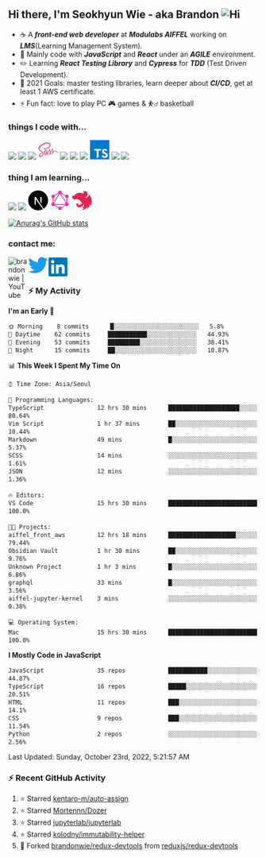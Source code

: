 ## Hi there, I'm Seokhyun Wie - aka Brandon <img src='https://qpluspicture.oss-cn-beijing.aliyuncs.com/6LjjQA/Hi.gif' alt='Hi' width="24"/>

- ☕ A _**front-end web developer**_ at _**Modulabs AIFFEL**_ working on _**LMS**_(Learning Management System).
- 🔄 Mainly code with _**JavaScript**_ and _**React**_ under an _**AGILE**_ environment.
- ✏️ Learning _**React Testing Library**_ and _**Cypress**_ for _**TDD**_ (Test Driven Development).
- 🎯 2021 Goals: master testing libraries, learn deeper about _**CI/CD**_, get at least 1 AWS certificate.
- ⚡ Fun fact: love to play PC 🎮 games️ \& ⛹️‍♂️ basketball

### things I code with...

<img src="https://cdn.jsdelivr.net/gh/devicons/devicon/icons/vscode/vscode-original.svg" width="40px"> <img src="https://cdn.jsdelivr.net/gh/devicons/devicon@latest/icons/javascript/javascript-original.svg" width="40px"> <img src="https://cdn.jsdelivr.net/gh/devicons/devicon@latest/icons/react/react-original.svg" width="40px"> <img src="https://raw.githubusercontent.com/devicons/devicon/master/icons/sass/sass-original.svg" width="40px"> <img src="https://cdn.jsdelivr.net/gh/devicons/devicon@latest/icons/git/git-original.svg" width="40px"> <img src="https://cdn.jsdelivr.net/gh/devicons/devicon/icons/github/github-original.svg" width="40px"> <img src="https://cdn.jsdelivr.net/gh/devicons/devicon/icons/amazonwebservices/amazonwebservices-original.svg" width="40px"> <img src="https://raw.githubusercontent.com/devicons/devicon/master/icons/typescript/typescript-original.svg" width="40px"> <img src="https://cdn.jsdelivr.net/gh/devicons/devicon@latest/icons/mongodb/mongodb-original.svg" width="40px"> <img src="https://cdn.jsdelivr.net/gh/devicons/devicon@latest/icons/nodejs/nodejs-plain.svg" width="40px">

### thing I am learning...

<img src="https://cdn.jsdelivr.net/gh/devicons/devicon/icons/jest/jest-plain.svg" width="40px"> <img src="https://icons-for-free.com/iconfiles/png/512/cypress-1324440144114984250.png" width="40px"> <img src="https://raw.githubusercontent.com/devicons/devicon/master/icons/nextjs/nextjs-original.svg" width="40px"> <img src="https://raw.githubusercontent.com/devicons/devicon/master/icons/graphql/graphql-plain.svg" width="40px"> <img src="https://raw.githubusercontent.com/devicons/devicon/master/icons/nestjs/nestjs-plain.svg" width="40px">

<!-- GitHub Stats -->

[![Anurag's GitHub stats](https://github-readme-stats.vercel.app/api?username=brandonwie&show_icons=true&title_color=ffc857&icon_color=8ac926&text_color=daf7dc&bg_color=151515&hide=stars&custom_title=Brandon's GitHub Stats)](https://github.com/anuraghazra/github-readme-stats)

### contact me:

[<img align="left" alt="brandonwie | YouTube" width="40px" src="https://iconape.com/wp-content/png_logo_vector/youtube-social-white-squircle.png" />][youtube] [<img align="left" alt="brandonwie | Twitter" width="40px" src="https://raw.githubusercontent.com/devicons/devicon/master/icons/twitter/twitter-original.svg" />][twitter] [<img align="left" alt="brandonwie | LinkedIn" width="40px" src="https://raw.githubusercontent.com/devicons/devicon/master/icons/linkedin/linkedin-original.svg" />][linkedin]

<br />
<br />

### ⚡ My Activity

<!--START_SECTION:waka-->
**I'm an Early 🐤** 

```text
🌞 Morning    8 commits      █░░░░░░░░░░░░░░░░░░░░░░░░   5.8% 
🌆 Daytime    62 commits     ███████████░░░░░░░░░░░░░░   44.93% 
🌃 Evening    53 commits     █████████░░░░░░░░░░░░░░░░   38.41% 
🌙 Night      15 commits     ██░░░░░░░░░░░░░░░░░░░░░░░   10.87%

```


📊 **This Week I Spent My Time On** 

```text
⌚︎ Time Zone: Asia/Seoul

💬 Programming Languages: 
TypeScript               12 hrs 30 mins      ████████████████████░░░░░   80.64% 
Vim Script               1 hr 37 mins        ██░░░░░░░░░░░░░░░░░░░░░░░   10.44% 
Markdown                 49 mins             █░░░░░░░░░░░░░░░░░░░░░░░░   5.37% 
SCSS                     14 mins             ░░░░░░░░░░░░░░░░░░░░░░░░░   1.61% 
JSON                     12 mins             ░░░░░░░░░░░░░░░░░░░░░░░░░   1.36%

🔥 Editors: 
VS Code                  15 hrs 30 mins      █████████████████████████   100.0%

🐱‍💻 Projects: 
aiffel_front_aws         12 hrs 18 mins      ███████████████████░░░░░░   79.44% 
Obsidian Vault           1 hr 30 mins        ██░░░░░░░░░░░░░░░░░░░░░░░   9.76% 
Unknown Project          1 hr 3 mins         █░░░░░░░░░░░░░░░░░░░░░░░░   6.86% 
graphql                  33 mins             █░░░░░░░░░░░░░░░░░░░░░░░░   3.56% 
aiffel-jupyter-kernel    3 mins              ░░░░░░░░░░░░░░░░░░░░░░░░░   0.38%

💻 Operating System: 
Mac                      15 hrs 30 mins      █████████████████████████   100.0%

```

**I Mostly Code in JavaScript** 

```text
JavaScript               35 repos            ███████████░░░░░░░░░░░░░░   44.87% 
TypeScript               16 repos            █████░░░░░░░░░░░░░░░░░░░░   20.51% 
HTML                     11 repos            ███░░░░░░░░░░░░░░░░░░░░░░   14.1% 
CSS                      9 repos             ███░░░░░░░░░░░░░░░░░░░░░░   11.54% 
Python                   2 repos             ░░░░░░░░░░░░░░░░░░░░░░░░░   2.56%

```



<!--END_SECTION:waka-->

<!--RECENT_ACTIVITY:last_update-->
Last Updated: Sunday, October 23rd, 2022, 5:21:57 AM
<!--RECENT_ACTIVITY:last_update_end-->

### ⚡ Recent GitHub Activity

<!--RECENT_ACTIVITY:start-->
1. ⭐ Starred [kentaro-m/auto-assign](https://github.com/kentaro-m/auto-assign)
2. ⭐ Starred [Mortennn/Dozer](https://github.com/Mortennn/Dozer)
3. ⭐ Starred [jupyterlab/jupyterlab](https://github.com/jupyterlab/jupyterlab)
4. ⭐ Starred [kolodny/immutability-helper](https://github.com/kolodny/immutability-helper)
5. 🔱 Forked [brandonwie/redux-devtools](https://github.com/brandonwie/redux-devtools) from [reduxjs/redux-devtools](https://github.com/reduxjs/redux-devtools)
<!--RECENT_ACTIVITY:end-->

[youtube]: https://www.youtube.com/channel/UC7tk3UT7nn3cZNC2KBdb-4Q
[linkedin]: https://linkedin.com/in/brandonwie
[twitter]: https://twitter.com/brandonwie
